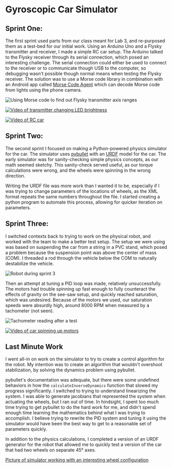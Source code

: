 # Gyroscopic Car Simulator

## Sprint One:
The first sprint used parts from our class meant for Lab 3, and re-purposed them as a test-bed for our initial work.
Using an Arduino Uno and a Flysky transmitter and receiver, I made a simple RC car setup.
The Arduino talked to the Flysky receiver through its serial connection, which posed an interesting challenge.
The serial connection could either be used to connect to the receiver or to communicate though USB to the computer, so debugging wasn't possible though normal means when testing the Flysky receiver.
The solution was to use a Morse code library in combination with an Android app called [Morse Code Agent](https://play.google.com/store/apps/details?id=com.erdatsai.morsecodeagent) which can decode Morse code from lights using the phone camera.

![Using Morse code to find out Flysky transmitter axis ranges](media/morse-serial.png)

[![Video of transmitter changing LED brightness](http://img.youtube.com/vi/CWW765NBaEE/0.jpg)](http://www.youtube.com/watch?v=CWW765NBaEE "Flysky Controls")

[![Video of RC car](http://img.youtube.com/vi/5P076bGsT1k/0.jpg)](http://www.youtube.com/watch?v=5P076bGsT1k "Flysky RC Car")


## Sprint Two:
The second sprint I focused on making a Python-powered physics simulator for the car.
The simulator uses [pybullet](https://pybullet.org) with an [URDF](http://wiki.ros.org/urdf/XML) model for the car.
The early simulator was for sanity-checking simple physics concepts, as our math seemed sketchy.
This sanity-check served useful, as our torque calculations were wrong, and the wheels were spinning in the wrong direction.

Writing the URDF file was more work than I wanted it to be, especially if I was trying to change parameters of the locations of wheels, as the XML format repeats the same numbers throughout the file.
I started creating a python program to automate this process, allowing for quicker iteration on parameters.


## Sprint Three:
I switched contexts back to trying to work on the physical robot, and worked with the team to make a better test setup.
The setup we were using was based on suspending the car from a string in a PVC stand, which posed a problem because the suspension point was above the center of mass (COM).
I threaded a rod through the vehicle below the COM to naturally destabilize the vehicle.

![Robot during sprint 3](media/testing-robot.jpg)

Then an attempt at tuning a PID loop was made, relatively unsuccessfully.
The motors had trouble spinning up fast enough to fully counteract the effects of gravity on the see-saw setup, and quickly reached saturation, which was undesired.
Because of the motors we used, our saturation speeds were absurdly high, around 8000 RPM when measured by a tachometer (not seen).

![Tachometer reading after a test](media/tachometer.jpg)

[![Video of car spinning up motors](http://img.youtube.com/vi/asY8iQv4Igg/0.jpg)](http://www.youtube.com/watch?v=asY8iQv4Igg "Slow Motion - Motors Spinning Up")


## Last Minute Work
I went all-in on work on the simulator to try to create a control algorithm for the robot.
My intention was to create an algorithm that wouldn't overshoot stabilization, by solving the dynamics problem using pybullet.

pybullet's documentation was adequate, but there were some undefined behaviors in how the `calculateInverseDynamics` function that slowed my progress significantly.
I switched to trying to understand linearizing the system.
I was able to generate jacobians that represented the system when actuating the wheels, but I ran out of time.
In hindsight, I spent too much time trying to get pybullet to do the hard work for me, and didn't spend enough time learning the mathematics behind what I was trying to accomplish.
I believe trying to rewrite the PID system and tuning it using the simulator would have been the best way to get to a reasonable set of parameters quickly.

In addition to the physics calculations, I completed a version of an URDF generator for the robot that allowed me to quickly test a version of the car that had two wheels on separate 45° axes.

[Picture of simulator working with an interesting wheel configuration](media/simulator.png)
